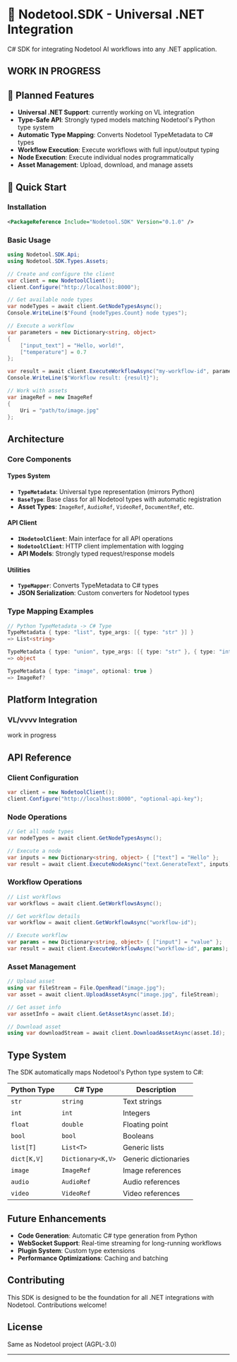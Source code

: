 # 🎯 Nodetool.SDK - Universal .NET Integration

C# SDK for integrating Nodetool AI workflows into any .NET application.

## WORK IN PROGRESS

## 🌟 Planned Features

- **Universal .NET Support**: currently working on VL integration
- **Type-Safe API**: Strongly typed models matching Nodetool's Python type system
- **Automatic Type Mapping**: Converts Nodetool TypeMetadata to C# types
- **Workflow Execution**: Execute workflows with full input/output typing
- **Node Execution**: Execute individual nodes programmatically
- **Asset Management**: Upload, download, and manage assets

## 🚀 Quick Start

### Installation

```xml
<PackageReference Include="Nodetool.SDK" Version="0.1.0" />
```

### Basic Usage

```csharp
using Nodetool.SDK.Api;
using Nodetool.SDK.Types.Assets;

// Create and configure the client
var client = new NodetoolClient();
client.Configure("http://localhost:8000");

// Get available node types
var nodeTypes = await client.GetNodeTypesAsync();
Console.WriteLine($"Found {nodeTypes.Count} node types");

// Execute a workflow
var parameters = new Dictionary<string, object>
{
    ["input_text"] = "Hello, world!",
    ["temperature"] = 0.7
};

var result = await client.ExecuteWorkflowAsync("my-workflow-id", parameters);
Console.WriteLine($"Workflow result: {result}");

// Work with assets
var imageRef = new ImageRef
{
    Uri = "path/to/image.jpg"
};
```

## Architecture

### Core Components

#### Types System

- **`TypeMetadata`**: Universal type representation (mirrors Python)
- **`BaseType`**: Base class for all Nodetool types with automatic registration
- **Asset Types**: `ImageRef`, `AudioRef`, `VideoRef`, `DocumentRef`, etc.

#### API Client

- **`INodetoolClient`**: Main interface for all API operations
- **`NodetoolClient`**: HTTP client implementation with logging
- **API Models**: Strongly typed request/response models

#### Utilities

- **`TypeMapper`**: Converts TypeMetadata to C# types
- **JSON Serialization**: Custom converters for Nodetool types

### Type Mapping Examples

```csharp
// Python TypeMetadata -> C# Type
TypeMetadata { type: "list", type_args: [{ type: "str" }] }
=> List<string>

TypeMetadata { type: "union", type_args: [{ type: "str" }, { type: "int" }] }
=> object

TypeMetadata { type: "image", optional: true }
=> ImageRef?
```

## Platform Integration

### VL/vvvv Integration

work in progress


## API Reference

### Client Configuration

```csharp
var client = new NodetoolClient();
client.Configure("http://localhost:8000", "optional-api-key");
```

### Node Operations

```csharp
// Get all node types
var nodeTypes = await client.GetNodeTypesAsync();

// Execute a node
var inputs = new Dictionary<string, object> { ["text"] = "Hello" };
var result = await client.ExecuteNodeAsync("text.GenerateText", inputs);
```

### Workflow Operations

```csharp
// List workflows
var workflows = await client.GetWorkflowsAsync();

// Get workflow details
var workflow = await client.GetWorkflowAsync("workflow-id");

// Execute workflow
var params = new Dictionary<string, object> { ["input"] = "value" };
var result = await client.ExecuteWorkflowAsync("workflow-id", params);
```

### Asset Management

```csharp
// Upload asset
using var fileStream = File.OpenRead("image.jpg");
var asset = await client.UploadAssetAsync("image.jpg", fileStream);

// Get asset info
var assetInfo = await client.GetAssetAsync(asset.Id);

// Download asset
using var downloadStream = await client.DownloadAssetAsync(asset.Id);
```

## Type System

The SDK automatically maps Nodetool's Python type system to C#:

| Python Type | C# Type           | Description          |
| ----------- | ----------------- | -------------------- |
| `str`       | `string`          | Text strings         |
| `int`       | `int`             | Integers             |
| `float`     | `double`          | Floating point       |
| `bool`      | `bool`            | Booleans             |
| `list[T]`   | `List<T>`         | Generic lists        |
| `dict[K,V]` | `Dictionary<K,V>` | Generic dictionaries |
| `image`     | `ImageRef`        | Image references     |
| `audio`     | `AudioRef`        | Audio references     |
| `video`     | `VideoRef`        | Video references     |


## Future Enhancements

- **Code Generation**: Automatic C# type generation from Python
- **WebSocket Support**: Real-time streaming for long-running workflows
- **Plugin System**: Custom type extensions
- **Performance Optimizations**: Caching and batching

## Contributing

This SDK is designed to be the foundation for all .NET integrations with Nodetool. Contributions welcome!

## License

Same as Nodetool project (AGPL-3.0)

---
